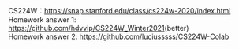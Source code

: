 CS224W：<https://snap.stanford.edu/class/cs224w-2020/index.html>  
Homework answer 1: <https://github.com/hdvvip/CS224W_Winter2021>(better)  
Homework answer 2: <https://github.com/luciusssss/CS224W-Colab>